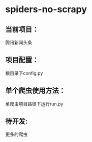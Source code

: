 # spiders-no-scrapy

## **当前项目：**
腾讯新闻头条

## **项目配置：**
根目录下config.py

## **单个爬虫使用方法：**
单爬虫项目路径下运行run.py

## **待开发:**
更多的爬虫